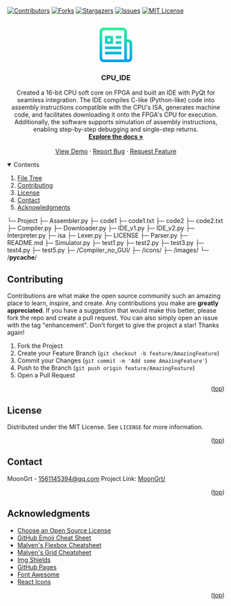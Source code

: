 <div id="top"></div>

[![Contributors][contributors-shield]][contributors-url]
[![Forks][forks-shield]][forks-url]
[![Stargazers][stars-shield]][stars-url]
[![Issues][issues-shield]][issues-url]
[![MIT License][license-shield]][license-url]


<!-- PROJECT LOGO -->
<br />
<div align="center">
	<a href="https://github.com/MoonGrt/CPU_IDE">
	<img src="images/logo.png" alt="Logo" width="80" height="80">
	</a>
<h3 align="center">CPU_IDE</h3>
	<p align="center">
	Created a 16-bit CPU soft core on FPGA and built an IDE with PyQt for seamless integration. The IDE compiles C-like (Python-like) code into assembly instructions compatible with the CPU's ISA, generates machine code, and facilitates downloading it onto the FPGA's CPU for execution. Additionally, the software supports simulation of assembly instructions, enabling step-by-step debugging and single-step returns. 
	<br />
	<a href="https://github.com/MoonGrt/CPU_IDE"><strong>Explore the docs »</strong></a>
	<br />
	<br />
	<a href="https://github.com/MoonGrt/CPU_IDE">View Demo</a>
	·
	<a href="https://github.com/MoonGrt/CPU_IDE/issues">Report Bug</a>
	·
	<a href="https://github.com/MoonGrt/CPU_IDE/issues">Request Feature</a>
	</p>
</div>


<!-- CONTENTS -->
<details open>
  <summary>Contents</summary>
  <ol>
    <li><a href="#file-tree">File Tree</a></li>
    <li><a href="#contributing">Contributing</a></li>
    <li><a href="#license">License</a></li>
    <li><a href="#contact">Contact</a></li>
    <li><a href="#acknowledgments">Acknowledgments</a></li>
  </ol>
</details>

└─ Project
  ├─ Assembler.py
  ├─ code1
  ├─ code1.txt
  ├─ code2
  ├─ code2.txt
  ├─ Compiler.py
  ├─ Downloader.py
  ├─ IDE_v1.py
  ├─ IDE_v2.py
  ├─ Interpreter.py
  ├─ isa
  ├─ Lexer.py
  ├─ LICENSE
  ├─ Parser.py
  ├─ README.md
  ├─ Simulator.py
  ├─ test1.py
  ├─ test2.py
  ├─ test3.py
  ├─ test4.py
  ├─ test5.py
  ├─ /Compiler_no_GUI/
  ├─ /icons/
  ├─ /images/
  └─ /__pycache__/

<!-- CONTRIBUTING -->
## Contributing
Contributions are what make the open source community such an amazing place to learn, inspire, and create. Any contributions you make are **greatly appreciated**.
If you have a suggestion that would make this better, please fork the repo and create a pull request. You can also simply open an issue with the tag "enhancement".
Don't forget to give the project a star! Thanks again!
1. Fork the Project
2. Create your Feature Branch (`git checkout -b feature/AmazingFeature`)
3. Commit your Changes (`git commit -m 'Add some AmazingFeature'`)
4. Push to the Branch (`git push origin feature/AmazingFeature`)
5. Open a Pull Request
<p align="right">(<a href="#top">top</a>)</p>


<!-- LICENSE -->
## License
Distributed under the MIT License. See `LICENSE` for more information.
<p align="right">(<a href="#top">top</a>)</p>


<!-- CONTACT -->
## Contact
MoonGrt - 1561145394@qq.com
Project Link: [MoonGrt/](https://github.com/MoonGrt/)
<p align="right">(<a href="#top">top</a>)</p>


<!-- ACKNOWLEDGMENTS -->
## Acknowledgments
* [Choose an Open Source License](https://choosealicense.com)
* [GitHub Emoji Cheat Sheet](https://www.webpagefx.com/tools/emoji-cheat-sheet)
* [Malven's Flexbox Cheatsheet](https://flexbox.malven.co/)
* [Malven's Grid Cheatsheet](https://grid.malven.co/)
* [Img Shields](https://shields.io)
* [GitHub Pages](https://pages.github.com)
* [Font Awesome](https://fontawesome.com)
* [React Icons](https://react-icons.github.io/react-icons/search)   
<p align="right">(<a href="#top">top</a>)</p>


<!-- MARKDOWN LINKS & IMAGES -->
<!-- https://www.markdownguide.org/basic-syntax/#reference-style-links -->
[contributors-shield]: https://img.shields.io/github/contributors/MoonGrt/CPU_IDE.svg?style=for-the-badge
[contributors-url]: https://github.com/MoonGrt/CPU_IDE/graphs/contributors
[forks-shield]: https://img.shields.io/github/forks/MoonGrt/CPU_IDE.svg?style=for-the-badge
[forks-url]: https://github.com/MoonGrt/CPU_IDE/network/members
[stars-shield]: https://img.shields.io/github/stars/MoonGrt/CPU_IDE.svg?style=for-the-badge
[stars-url]: https://github.com/MoonGrt/CPU_IDE/stargazers
[issues-shield]: https://img.shields.io/github/issues/MoonGrt/CPU_IDE.svg?style=for-the-badge
[issues-url]: https://github.com/MoonGrt/CPU_IDE/issues
[license-shield]: https://img.shields.io/github/license/MoonGrt/CPU_IDE.svg?style=for-the-badge
[license-url]: https://github.com/MoonGrt/CPU_IDE/blob/master/LICENSE

